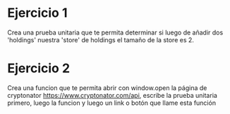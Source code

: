 # Ejercicio 1

Crea una prueba unitaria que te permita determinar si luego de añadir dos 'holdings' nuestra 'store' de holdings el tamaño de la store es 2.

# Ejercicio 2

Crea una funcion que te permita abrir con window.open la página de cryptonator https://www.cryptonator.com/api, escribe la prueba unitaria primero, luego la funcion y luego un link o botón que llame esta función

